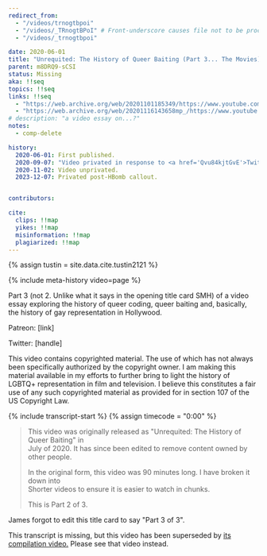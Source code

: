 ```yaml
---
redirect_from:
  - "/videos/trnogtbpoi"
  - "/videos/_TRnogtBPoI" # Front-underscore causes file not to be processed
  - "/videos/_trnogtbpoi"

date: 2020-06-01
title: "Unrequited: The History of Queer Baiting (Part 3... The Movies)"
parent: m8DRQ9-sCSI
status: Missing
aka: !!seq
topics: !!seq
links: !!seq
  - "https://web.archive.org/web/20201101185349/https://www.youtube.com/watch?v=_TRnogtBPoI&feature=youtu.be"
  - "https://web.archive.org/web/20201116143658mp_/https://www.youtube.com/watch?v=_TRnogtBPoI"
# description: "a video essay on...?"
notes:
  - comp-delete

history:
  2020-06-01: First published.
  2020-09-07: "Video privated in response to <a href='Qvu84kjtGvE'>Twitter critic</a>."
  2020-11-02: Video unprivated.
  2023-12-07: Privated post-HBomb callout.


contributors:

cite:
  clips: !!map
  yikes: !!map
  misinformation: !!map
  plagiarized: !!map
---
```

{% assign tustin = site.data.cite.tustin2121 %}

<compare>
{% include meta-history video=page %}
<credits class="desc">

Part 3 (not 2. Unlike what it says in the opening title card SMH) of a video essay exploring the history of queer coding, queer baiting and, basically, the history of gay representation in Hollywood.

Patreon: [link]

Twitter: [handle]

This video contains copyrighted material. The use of which has not always been specifically authorized by the copyright owner. I am making this material available in my efforts to further bring to light the history of LGBTQ+ representation in film and television. I believe this constitutes a fair use of any such copyrighted material as provided for in section 107 of the US Copyright Law.

</credits>
</compare>

{% include transcript-start %}
{% assign timecode = "0:00" %}

<compare>
<credits header="Title card:" {% include timecode %}>

> This video was originally released as "Unrequited: The History of Queer Baiting" in  
> July of 2020. It has since been edited to remove content owned by other people.  
> 
> In the original form, this video was 90 minutes long. I have broken it down into  
> Shorter videos to ensure it is easier to watch in chunks.
>
> This is Part 2 of 3.

</credits>
<comment {% include commenter for=tustin %}>

James forgot to edit this title card to say "Part 3 of 3".

</comment>
</compare>

<div class="notice-banner">This transcript is missing, but this video has been superseded by <a href="{{ page.parent }}">its compilation video.<i class="fa-solid fa-arrow-turn-up"></i></a> Please see that video instead.</div>
